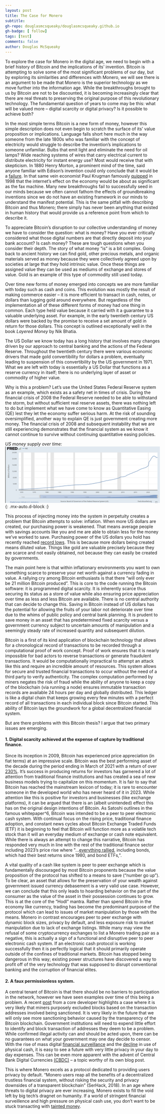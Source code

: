 ```yaml
---
layout: post
title: The Case for Monero
subtitle:
gh-repo: douglasmcsqueaky/douglasmcsqueaky.github.io
gh-badge: [ follow]
tags: [test]
comments: false
author: Douglas McSqueaky
---
```

To explore the case for Monero in the digital age, we need to begin with a brief history of Bitcoin and the implications of its’ invention. Bitcoin is attempting to solve some of the most significant problems of our day, but by exploring its similarities and differences with Monero, we will see there is an argument to be made that Monero is the superior technology as we move further into the information age. While the breakthroughs brought to us by Bitcoin are not to be discounted, it is becoming increasingly clear that there are real threats to preserving the original purpose of this revolutionary technology. The fundamental question of years to come may be this: what will be valued more – digital scarcity or digital privacy? Is it possible to achieve both?

In the most simple terms Bitcoin is a new form of money, however this simple description does not even begin to  scratch the surface of its’ value proposition or implications. Language falls short here much in the way someone from the late 1800s who was familiar with the concept of electricity would struggle to describe the invention’s implications to someone unfamiliar. Bulbs that emit light and eliminate the need for oil lamps? Wide reaching systems of wires that carry electrical current to distribute electricity for instant energy use? Most would receive that with skepticism. In 1880 Henry Morton, a prominent mind of the time, said anyone familiar with Edison’s invention could only conclude that it would be a [failure](https://chroniclingamerica.loc.gov/lccn/sn83030214/1880-01-01/ed-1/seq-4/ ). In that same vein economist Paul Krugman famously [quipped](https://www.snopes.com/fact-check/paul-krugman-internets-effect-economy/) in 1998 that the internet’s effect on the economy would be about as significant as the fax machine. Many new breakthroughs fail to successfully seed in our minds because we often cannot fathom the effects of groundbreaking inventions since we do not have an existing framework in our minds to understand the manifest potential. This is the same pitfall with describing Bitcoin and thus Monero; there simply has never  been anything that existed in human history that would provide us a reference point from which to describe it. 

To appreciate Bitcoin’s disruption to our collective understanding of money we have to consider the question: what is money? Have you ever critically considered what those digital numbers are that directly deposit into your bank account? Is cash money? These are tough questions when you consider their depth. The story of what money “is” is a bit complex. Going back to ancient history we can find gold, other precious metals, and organic materials served as money because they were collectively agreed upon by societies at large that they hold intrinsic value. Once these things are assigned value they can be used as mediums of exchange and stores of value. Gold is an example of this type of commodity still used today. 

Over time new forms of money emerged into concepts we are more familiar with today such as cash and coins. This evolution was mostly the result of making commerce easier – it is more efficient to transact in cash, notes, or dollars than lugging gold around everywhere. But regardless of the implementation all of these different forms of money had one thing in common. Each type held value because it carried with it a guarantee to a valuable underlying asset. For example, in the early twentieth century US dollars were backed by the promise to receive a set amount of gold in return for those dollars. This concept is outlined exceptionally well in the book _Layered Money_ by Nik Bhatia. 

The US Dollar we know today has a long history that involves many changes driven by our approach to central banking and the actions of the Federal Reserve. Throughout the twentieth century there were various economic drivers that made gold convertibility for dollars a problem, eventually leading to suspension of this convertibility by the US government in 1971. What we are left with today is essentially a US Dollar that functions as a reserve currency in itself; there is no underlying layer of asset or commodity of higher value. 

Why is this a problem? Let’s use the United States Federal Reserve system as an example, which exists as a safety net in times of crisis. During the financial crisis of 2008 the Federal Reserve needed to be able to withstand the storm, but without sufficient real reserve assets, there was nothing left to do but implement what we have come to know as Quantitative Easing (QE) lest they let the economy suffer serious harm. At the risk of sounding oversimplified, another way to explain QE is just government creating more money. The financial crisis of 2008 and subsequent instability that we are still experiencing demonstrates that the financial system as we know it cannot continue to survive without continuing quantitative easing policies. 

_US money supply over time:_
![M2_Chart](/assets/img/m2screenshot.png){: .mx-auto.d-block :}

This process of injecting money into the system in perpetuity creates a problem that Bitcoin attempts to solve: inflation. When more US dollars are created, our purchasing power is weakened. That means average people with savings accounts like you and me are able to obtain less for the money we’ve worked to save. Purchasing power of the US dollars you hold has recently reached [record lows](https://fred.stlouisfed.org/series/CUUR0000SA0R). This is because more dollars being created means diluted value. Things like gold are valuable precisely because they are scarce and not easily obtained, not because they can easily be created by governments. 

The main point here is that within inflationary environments you want to own something scarce to preserve your net worth against a currency fading in value. A rallying cry among Bitcoin enthusiasts is that there “will only ever be 21 million Bitcoin produced”. This is core to the code running the Bitcoin software: it is programmed digital scarcity. It is inherently scarce thus securing its status as a store of value while also ensuring price appreciation over time as less and less Bitcoin are available. There is no central authority that can decide to change this. Saving in Bitcoin instead of US dollars has the potential for allowing the fruits of your labor not deteriorate over time due to the whims of public policy and central bank planning. It is prudent to save money in an asset that has predetermined fixed scarcity versus a government currency subject to uncertain amounts of manipulation and a seemingly steady rate of increased quantity and subsequent dilution. 

Bitcoin is a first of its kind application of blockchain technology that allows for a chronological record of transactions to be recorded through a computational proof of work concept. Proof of work ensures that it is nearly impossible for bad actors to reverse transactions or generate fraudulent transactions. It would be computationally impractical to attempt an attack like this and require an incredible amount of resources. This system allows for secure and trusted financial transactions to occur without the need of a third party to verify authenticity. The complex computation performed by miners negates the risk of fraud while the ability of anyone to keep a copy of the blockchain (via running a node) ensures immutable transaction records are available 24 hours per day and globally distributed. This ledger is like a digital chain that keeps growing every few minutes with a perfect record of all transactions in each individual block since Bitcoin started. This ability of Bitcoin lays the groundwork for a global decentralized financial system.

But are there problems with this Bitcoin thesis? I argue that two primary issues are emerging.

#### 1. Digital scarcity achieved at the expense of capture by traditional finance.

Since its inception in 2009, Bitcoin has experienced price appreciation (in fiat terms) at an impressive scale. Bitcoin was the best performing asset of the decade during the period ending in March of 2021 with a return of over [230%](https://www.forbes.com/advisor/investing/cryptocurrency/bitcoin-price-history/). It’s success in producing returns for investors has garnered a lot of attention from traditional finance institutions and has created a sea of new business models trying to capitalize on this momentum. It is fair to say that Bitcoin has reached the mainstream lexicon of today; it is rare to encounter someone in the developed world who has never heard of it in 2023. While attention like this is positive for investors and businesses (like exchange platforms), it can be argued that there is an (albeit unintended) effect this has on the original design intentions of Bitcoin. As Satoshi outlines in the famous whitepaper^6, Bitcoin was intended to be a peer to peer electronic cash system. With continual focus on the rising price, traditional finance adoption, and constant news cycles about Bitcoin Exchange Traded Funds (ETF) it is beginning to feel that Bitcoin will function more as a volatile tech stock than it will an everyday medium of exchange or cash note equivalent. While there is always an attempt to change this narrative, Bitcoin has responded very much in line with the rest of the traditional finance sector including 2023’s price rise where "...[everything rallied](https://www.reuters.com/markets/us/us-etf-assets-hit-record-765-trillion-november-state-street-global-advisors-2023-12-01/), including bonds, which had their best returns since 1980, and bond ETFs,".

A vital quality of a cash like system is peer to peer exchange which is fundamentally discouraged by most Bitcoin proponents because the value proposition of the protocol has shifted to a means to save (“number go up”). To be clear, an asset that allows for the preservation of your wealth against government issued currency debasement is a very valid use case. However, we can conclude that this only leads to hoarding behavior on the part of the consumer as the value of the asset in their possession continues to grow. This is at the core of the “Hodl” mantra. Rather than spend Bitcoin in the economy like currency, trading has become the predominant purpose of the protocol which can lead to issues of market manipulation by those with the means. Monero in contrast encourages peer to peer exchange with dynamic block sizes, privacy by default, and less exposure risk to market manipulation due to lack of exchange listings. While many may view the refusal of some cryptocurrency exchanges to list a Monero trading pair as a negative, this is actually a sign of a functional and disruptive peer to peer electronic cash system. If an electronic cash protocol is working successfully then it is perfectly logical that it should primarily operate outside of the confines of traditional markets. Bitcoin has stopped being dangerous in this way; existing power structures have discovered a way to profit off of the very technology that was supposed to disrupt conventional banking and the corruption of financial elites.  

#### 2. A faux permissionless system.

A central tenant of Bitcoin is that there should be no barriers to participation in the network, however we have seen examples over time of this being a problem. A recent [post](https://b10c.me/observations/08-missing-sanctioned-transactions/) from a core developer highlights a case where it is very likely that miners purposely excluded blocks based on the transaction addresses involved being sanctioned. It is very likely in the future that we will only see more sanctioning behavior caused by the transparency of the Bitcoin blockchain. Government institutions will need to expend little effort to identify and block transaction of addresses they deem to be a problem. While confirmed illegal activity can and should be acted upon, there can be no guarantees on what your government may one day decide to censor. With the rise of mass digital [financial surveillance](https://www.cato.org/testimony/examining-consumer-financial-protection-bureaus-mass-data-collection-program#) and the [decline](https://news.gallup.com/poll/397718/americans-using-cash-less-often-foresee-cashless-society.aspx) in use of physical cash, it is easy to see a future with very little privacy in your day to day expenses. This can be even more apparent with the advent of Central Bank Digital Currencies [(CBDC)](https://www.federalreserve.gov/central-bank-digital-currency.htm) – a topic worthy of its own blog post. 

This is where Monero excels as a protocol dedicated to providing users privacy by default. “Monero users reap all the benefits of a decentralized trustless financial system, without risking the security and privacy downsides of a transparent blockchain” (SerHack, 2018). In an age where threats to digital privacy are ever increasing, Monero exists to fill the void left by big tech’s dragnet on humanity. If a world of stringent financial surveillence and high pressure on physical cash use, you don’t want to be stuck transacting with [tainted money](https://seekingalpha.com/article/4517801-bitcoin-series-10-tainted-money). 
